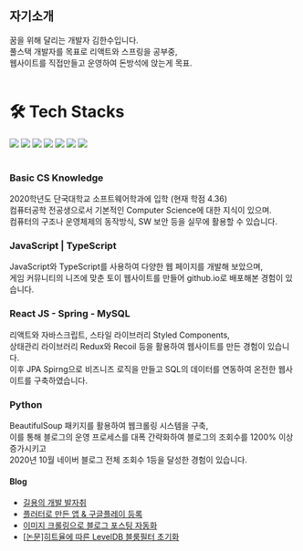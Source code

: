   <h2> 자기소개</h2>
꿈을 위해 달리는 개발자 김한수입니다.<br>
풀스택 개발자를 목표로 리액트와 스프링을 공부중, <br>
웹사이트를 직접만들고 운영하여 돈방석에 앉는게 목표. <br>

<br>


<h1> 🛠️ Tech Stacks </h1>

<img src="https://img.shields.io/badge/JavaScript-F7DF1E?style=flat-square&logo=JavaScript&logoColor=white"/> <img src="https://img.shields.io/badge/C++-00599C?style=flat-square&logo=C++&logoColor=white"/> <img src="https://img.shields.io/badge/Python-3766AB?style=flat-square&logo=Python&logoColor=white"/> <img src="https://img.shields.io/badge/Java-007396?style=flat-square&logo=Java&logoColor=white"/> <img src="https://img.shields.io/badge/MySQL-4479A1?style=flat-square&logo=MySQL&logoColor=white"/> <img src="https://img.shields.io/badge/TypeScript-3178C6?style=flat-square&logo=TypeScript&logoColor=white"/>
  <img src="https://img.shields.io/badge/React-61DAFB?style=flat-square&logo=React&logoColor=white"/>
  <br><br>
  ### Basic CS Knowledge

2020학년도 단국대학교 소프트웨어학과에 입학  (현재 학점 4.36) <br>
컴퓨터공학 전공생으로서 기본적인 Computer Science에 대한 지식이 있으며. <br>
컴퓨터의 구조나 운영체제의 동작방식, SW 보안 등을 실무에 활용할 수 있습니다. <br>

### JavaScript | TypeScript

JavaScript와 TypeScript를 사용하여 다양한 웹 페이지를 개발해 보았으며,<br>
게임 커뮤니티의 니즈에 맞춘 토이 웹사이트를 만들어 github.io로 배포해본 경험이 있습니다.

### React JS - Spring - MySQL

리액트와 자바스크립트, 스타일 라이브러리 Styled Components, <br>
상태관리 라이브러리 Redux와 Recoil 등을 활용하여 웹사이트를 만든 경험이 있습니다. <br>
이후 JPA Spirng으로 비즈니즈 로직을 만들고 SQL의 데이터를 연동하여 온전한 웹사이트를 구축하였습니다. <br>

### Python

BeautifulSoup 패키지를 활용하여 웹크롤링 시스템을 구축, <br>
이를 통해 블로그의 운영 프로세스를 대폭 간략화하여 블로그의 조회수를 1200% 이상 증가시키고 <br>
2020년 10월 네이버 블로그 전체 조회수 1등을 달성한 경험이 있습니다.




  <h4>Blog</h4>
  <ul>
    <li><a href="https://khs20010327.tistory.com/">길용의 개발 발자취</a></li>
    <li><a href="https://khs20010327.tistory.com/11">플러터로 만든 앱 & 구글플레이 등록</a></li>
    <li><a href="https://khs20010327.tistory.com/126">이미지 크롤링으로 블로그 포스팅 자동화</a></li>
    <li><a href="https://khs20010327.tistory.com/82">[논문]히트율에 따른 LevelDB 블룸필터 초기화</a></li>
  </ul>


